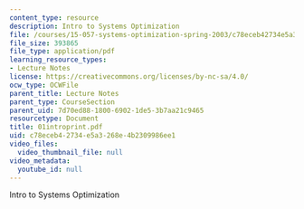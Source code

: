 ```yaml
---
content_type: resource
description: Intro to Systems Optimization
file: /courses/15-057-systems-optimization-spring-2003/c78eceb42734e5a3268e4b2309986ee1_01introprint.pdf
file_size: 393865
file_type: application/pdf
learning_resource_types:
- Lecture Notes
license: https://creativecommons.org/licenses/by-nc-sa/4.0/
ocw_type: OCWFile
parent_title: Lecture Notes
parent_type: CourseSection
parent_uid: 7d70ed88-1800-6902-1de5-3b7aa21c9465
resourcetype: Document
title: 01introprint.pdf
uid: c78eceb4-2734-e5a3-268e-4b2309986ee1
video_files:
  video_thumbnail_file: null
video_metadata:
  youtube_id: null
---
```

Intro to Systems Optimization